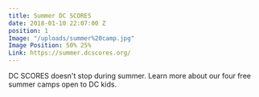 ```yaml
---
title: Summer DC SCORES
date: 2018-01-10 22:07:00 Z
position: 1
Image: "/uploads/summer%20camp.jpg"
Image Position: 50% 25%
Link: https://summer.dcscores.org/
---
```


DC SCORES doesn't stop during summer. Learn more about our four free summer camps open to DC kids. 
